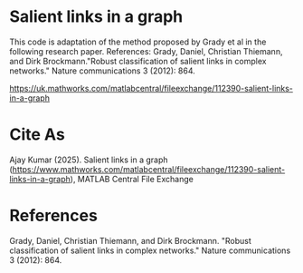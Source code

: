 # Salient links in a graph
This code is adaptation of the method proposed by Grady et al in the following research paper. References: Grady, Daniel, Christian Thiemann, and Dirk Brockmann."Robust classification of salient links in complex networks." Nature communications 3 (2012): 864.

https://uk.mathworks.com/matlabcentral/fileexchange/112390-salient-links-in-a-graph

# Cite As
Ajay Kumar (2025). Salient links in a graph (https://www.mathworks.com/matlabcentral/fileexchange/112390-salient-links-in-a-graph), MATLAB Central File Exchange

# References
Grady, Daniel, Christian Thiemann, and Dirk Brockmann. "Robust classification of salient links in complex networks." Nature communications 3 (2012): 864.
